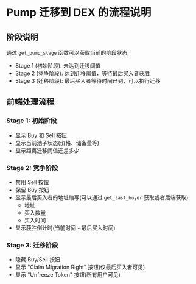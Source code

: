 # Pump 迁移到 DEX 的流程说明

## 阶段说明

通过 `get_pump_stage` 函数可以获取当前的阶段状态:

- Stage 1 (初始阶段): 未达到迁移阈值
- Stage 2 (竞争阶段): 达到迁移阈值，等待最后买入者获胜
- Stage 3 (迁移阶段): 最后买入者等待时间已到，可以执行迁移

## 前端处理流程

### Stage 1: 初始阶段
- 显示 Buy 和 Sell 按钮
- 显示当前池子状态(价格、储备量等)
- 显示距离迁移阈值还差多少
### Stage 2: 竞争阶段
- 禁用 Sell 按钮
- 保留 Buy 按钮
- 显示最后买入者的地址缩写(可以通过 `get_last_buyer` 获取或者后端获取):
  - 地址
  - 买入数量
  - 买入时间
- 显示获胜倒计时(当前时间 - 最后买入时间)

### Stage 3: 迁移阶段
- 隐藏 Buy/Sell 按钮
- 显示 "Claim Migration Right" 按钮(仅最后买入者可见)
- 显示 "Unfreeze Token" 按钮(所有用户可见)

